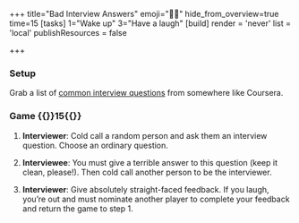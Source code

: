 +++
title="Bad Interview Answers"
emoji="🤦‍♂️"
hide_from_overview=true
time=15
[tasks]
1="Wake up"
3="Have a laugh"
[build]
  render = 'never'
  list = 'local'
  publishResources = false

+++

### Setup

Grab a list of [common interview questions](https://www.coursera.org/articles/behavioral-interview-questions) from somewhere like Coursera.

### Game {{<timer>}}15{{</timer>}}

1. **Interviewer**: Cold call a random person and ask them an interview question. Choose an ordinary question.

2. **Interviewee**: You must give a terrible answer to this question (keep it clean, please!). Then cold call another person to be the interviewer.

3. **Interviewer**: Give absolutely straight-faced feedback. If you laugh, you’re out and must nominate another player to complete your feedback and return the game to step 1.

